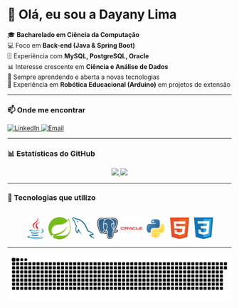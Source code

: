 <h1 align="left">👋 Olá, eu sou a Dayany Lima</h1>

<p align="left">
  🎓 <strong>Bacharelado em Ciência da Computação</strong><br>
  💻 Foco em <strong>Back-end (Java & Spring Boot)</strong><br>
  🗄️ Experiência com <strong>MySQL, PostgreSQL, Oracle</strong><br>
  📊 Interesse crescente em <strong>Ciência e Análise de Dados</strong><br>
  🌱 Sempre aprendendo e aberta a novas tecnologias<br>
  🤖 Experiência em <strong>Robótica Educacional (Arduino)</strong> em projetos de extensão
</p>

---

### 📫 Onde me encontrar  
<p align="left">
  <a href="https://www.linkedin.com/in/dayanylima/" target="_blank">
    <img src="https://img.shields.io/badge/-LinkedIn-0077B5?style=for-the-badge&logo=linkedin&logoColor=white" alt="LinkedIn"/>
  </a>
  <a href="mailto:dayanyylima@gmail.com">
    <img src="https://img.shields.io/badge/-Email-D14836?style=for-the-badge&logo=gmail&logoColor=white" alt="Email"/>
  </a>
</p>

---

### 📊 Estatísticas do GitHub
<div align="center">
  <a href="https://github.com/dayanylima">
    <img height="180em" src="https://github-readme-stats.vercel.app/api?username=dayanylima&show_icons=true&theme=radical&include_all_commits=true&count_private=true"/>
    <img height="180em" src="https://github-readme-stats.vercel.app/api/top-langs/?username=dayanylima&layout=compact&langs_count=8&theme=radical"/>
  </a>
</div>

---

### 🚀 Tecnologias que utilizo
<div align="center"><br>
  <img alt="Java" height="50" src="https://raw.githubusercontent.com/devicons/devicon/master/icons/java/java-original.svg">
  <img alt="Spring" height="50" src="https://raw.githubusercontent.com/devicons/devicon/master/icons/spring/spring-original.svg">
  <img alt="MySQL" height="50" src="https://raw.githubusercontent.com/devicons/devicon/master/icons/mysql/mysql-original.svg">
  <img alt="PostgreSQL" height="50" src="https://raw.githubusercontent.com/devicons/devicon/master/icons/postgresql/postgresql-original.svg">
  <img alt="Oracle" height="50" src="https://raw.githubusercontent.com/devicons/devicon/master/icons/oracle/oracle-original.svg">
  <img alt="Python" height="50" src="https://raw.githubusercontent.com/devicons/devicon/master/icons/python/python-original.svg">
  <img alt="HTML5" height="50" src="https://raw.githubusercontent.com/devicons/devicon/master/icons/html5/html5-original.svg">
  <img alt="CSS3" height="50" src="https://raw.githubusercontent.com/devicons/devicon/master/icons/css3/css3-original.svg">
</div>

---

<p align="center">
  <picture>
    <source media="(prefers-color-scheme: dark)" srcset="https://raw.githubusercontent.com/dayanylima/dayanylima/output/github-contribution-grid-snake-dark.svg">
    <source media="(prefers-color-scheme: light)" srcset="https://raw.githubusercontent.com/dayanylima/dayanylima/output/github-contribution-grid-snake.svg">
    <img alt="github contribution grid snake animation" src="https://raw.githubusercontent.com/dayanylima/dayanylima/output/github-contribution-grid-snake.svg">
  </picture>
</p>

